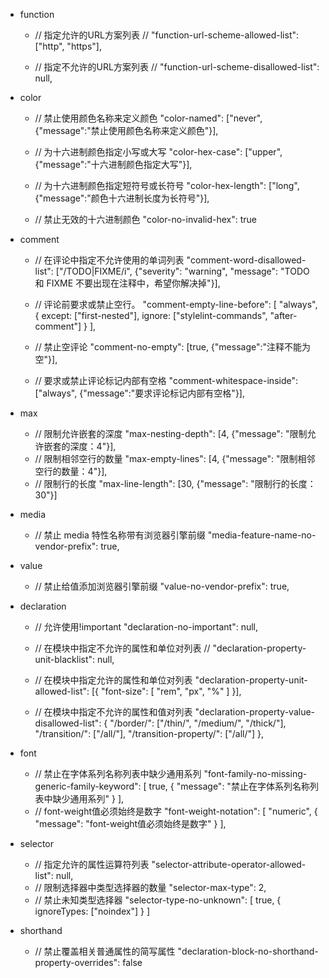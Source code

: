 - function
    - // 指定允许的URL方案列表
    // "function-url-scheme-allowed-list": ["http", "https"],

    - // 指定不允许的URL方案列表
    // "function-url-scheme-disallowed-list": null,

- color
    - // 禁止使用颜色名称来定义颜色
    "color-named": ["never", {"message":"禁止使用颜色名称来定义颜色"}],

    - // 为十六进制颜色指定小写或大写
    "color-hex-case": ["upper", {"message":"十六进制颜色指定大写"}],

    - // 为十六进制颜色指定短符号或长符号
    "color-hex-length": ["long", {"message":"颜色十六进制长度为长符号"}],

    - // 禁止无效的十六进制颜色
    "color-no-invalid-hex": true

- comment
    - // 在评论中指定不允许使用的单词列表
    "comment-word-disallowed-list": ["/TODO|FIXME/i", {"severity": "warning", "message": "TODO 和 FIXME 不要出现在注释中，希望你解决掉"}],

    - // 评论前要求或禁止空行。
    "comment-empty-line-before": [
    "always",
    {
    except: ["first-nested"],
    ignore: ["stylelint-commands", "after-comment"]
    }
    ],

    - // 禁止空评论
    "comment-no-empty": [true, {"message":"注释不能为空"}],

    - // 要求或禁止评论标记内部有空格
    "comment-whitespace-inside": ["always", {"message":"要求评论标记内部有空格"}],

- max
    - // 限制允许嵌套的深度
    "max-nesting-depth": [4, {"message": "限制允许嵌套的深度：4"}],
    - // 限制相邻空行的数量
    "max-empty-lines": [4, {"message": "限制相邻空行的数量：4"}],
    - // 限制行的长度
    "max-line-length": [30, {"message": "限制行的长度：30"}]

- media
    - // 禁止 media 特性名称带有浏览器引擎前缀
    "media-feature-name-no-vendor-prefix": true,

- value
    - // 禁止给值添加浏览器引擎前缀
    "value-no-vendor-prefix": true,
     
- declaration
    - // 允许使用!important
    "declaration-no-important": null,

    - // 在模块中指定不允许的属性和单位对列表
    // "declaration-property-unit-blacklist": null, 

    - // 在模块中指定允许的属性和单位对列表
    "declaration-property-unit-allowed-list":  [{
        "font-size": [
            "rem",
            "px",
            "%"
        ]
    }],

    - // 在模块中指定不允许的属性和值对列表
    "declaration-property-value-disallowed-list": {
        "/border/": ["/thin/", "/medium/", "/thick/"],
        "/transition/": ["/all/"],
        "/transition-property/": ["/all/"]
    },

- font
    - // 禁止在字体系列名称列表中缺少通用系列
    "font-family-no-missing-generic-family-keyword": [
        true,
        {
        "message": "禁止在字体系列名称列表中缺少通用系列"
        }
    ],
    - // font-weight值必须始终是数字
    "font-weight-notation": [
        "numeric",
        {
        "message": "font-weight值必须始终是数字"
        }
    ],

- selector
    - // 指定允许的属性运算符列表
    "selector-attribute-operator-allowed-list": null,
    - // 限制选择器中类型选择器的数量
    "selector-max-type": 2,
    - // 禁止未知类型选择器
    "selector-type-no-unknown": [
    true,
    {
      ignoreTypes: ["noindex"]
    }
  ]

- shorthand
    - // 禁止覆盖相关普通属性的简写属性
    "declaration-block-no-shorthand-property-overrides": false
